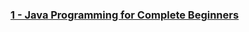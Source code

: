 ### [1 - Java Programming for Complete Beginners](https://github.com/omeatai/JAVA-LABS-IFEANYI/blob/main/labs/1.md)

